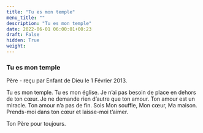 ```yaml
---
title: "Tu es mon temple"
menu_title: ""
description: "Tu es mon temple"
date: 2022-06-01 06:00:01+00:23
draft: False
hidden: True
weight:
---
```

### Tu es mon temple

Père - reçu par Enfant de Dieu le 1 Février 2013.

Tu es mon temple. Tu es mon église. Je n’ai pas besoin de place en dehors de ton cœur. Je ne demande rien d’autre que ton amour. Ton amour est un miracle. Ton amour n’a pas de fin. Sois Mon souffle, Mon cœur, Ma maison. Prends-moi dans ton cœur et laisse-moi t’aimer.

Ton Père pour toujours.
